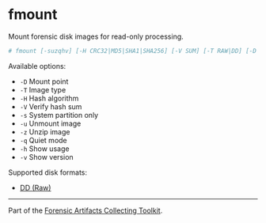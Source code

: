 # fmount
Mount forensic disk images for read-only processing.

```sh
# fmount [-suzqhv] [-H CRC32|MD5|SHA1|SHA256] [-V SUM] [-T RAW|DD] [-D DIRECTORY] IMAGE
```

Available options:

- `-D` Mount point
- `-T` Image type
- `-H` Hash algorithm
- `-V` Verify hash sum
- `-s` System partition only
- `-u` Unmount image
- `-z` Unzip image
- `-q` Quiet mode
- `-h` Show usage
- `-v` Show version

Supported disk formats:

- [DD (Raw)](https://forensics.wiki/raw_image_format/)

---
Part of the [Forensic Artifacts Collecting Toolkit](../README.md).